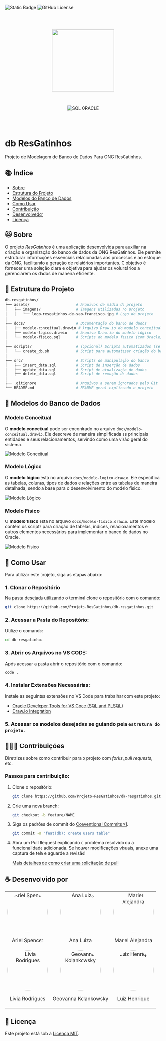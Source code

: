 ![Static Badge](https://img.shields.io/badge/Alunos%201%20ADS%20FAM%202024/2-Banco%20de%20Dados%20ONG%20ResGatinhos-%23FF8401) ![GitHub License](https://img.shields.io/github/license/Projeto-ResGatinhos/db-resgatinhos)

<br/><br/>
<p align="center">
    <img src="./assets/images/logo-resgatinhos-de-sao-francisco.jpg" width="200px">
</p>
<br/>
<p align="center">
    <img alt="SQL ORACLE" src="https://img.shields.io/badge/Oracle-%23c74634?style=for-the-badge&logo=oracle&logoColor=%23FFFFFF">
</p>
<br/><br/>

# db ResGatinhos

Projeto de Modelagem de Banco de Dados Para ONG ResGatinhos.

## 📚 Índice

- [Sobre](#🐱-sobre)
- [Estrutura do Projeto](#🌟-estrutura-do-projeto)
- [Modelos do Banco de Dados](#🎲-modelos-do-banco-de-dados)
- [Como Usar](#👾-como-usar)
- [Contribuição](#🧑‍🤝‍🧑-contribuições)
- [Desenvolvedor](#☕️-desenvolvido-por)
- [Licença](#📝-licença)

## 🐱 Sobre

O projeto *ResGatinhos* é uma aplicação desenvolvida para auxiliar na criação e organização do banco de dados da ONG ResGatinhos. Ele permite estruturar informações essenciais relacionadas aos processos e ao estoque da ONG, facilitando a geração de relatórios importantes. O objetivo é fornecer uma solução clara e objetiva para ajudar os voluntários a gerenciarem os dados de maneira eficiente.

## 🌟 Estrutura do Projeto

```bash
db-resgatinhos/
├── assets/                     # Arquivos de mídia do projeto
│   ├── imagens/                # Imagens utilizadas no projeto
│   │   └── logo-resgatinhos-de-sao-francisco.jpg # Logo do projeto
│
├── docs/                       # Documentação do banco de dados
│   ├── modelo-conceitual.drawio # Arquivo Draw.io do modelo conceitual
│   ├── modelo-logico.drawio    # Arquivo Draw.io do modelo lógico
│   └── modelo-fisico.sql       # Scripts do modelo físico (com Oracle)
│
├── scripts/                    # (opcional) Scripts automatizados (se necessário)
│   └── create_db.sh            # Script para automatizar criação do banco
│
├── src/                        # Scripts de manipulação do banco
│   ├── insert_data.sql         # Script de inserção de dados
│   ├── update_data.sql         # Script de atualização de dados
│   ├── delete_data.sql         # Script de remoção de dados
│
├── .gitignore                  # Arquivos a serem ignorados pelo Git
└── README.md                   # README geral explicando o projeto
```
## 🎲 Modelos do Banco de Dados

### Modelo Conceitual

O **modelo conceitual** pode ser encontrado no arquivo `docs/modelo-conceitual.drawio`. Ele descreve de maneira simplificada as principais entidades e seus relacionamentos, servindo como uma visão geral do sistema.

![Modelo Conceitual](./assets/models/modelo-conceitual.svg)

### Modelo Lógico

O **modelo lógico** está no arquivo `docs/modelo-logico.drawio`. Ele especifica as tabelas, colunas, tipos de dados e relações entre as tabelas de maneira detalhada, sendo a base para o desenvolvimento do modelo físico.

![Modelo Lógico](./assets/models/modelo-logico.svg)

### Modelo Físico

O **modelo físico** está no arquivo `docs/modelo-fisico.drawio`. Este modelo contém os scripts para criação de tabelas, índices, relacionamentos e outros elementos necessários para implementar o banco de dados no Oracle.

![Modelo Físico](./assets/models/modelo-fisico.svg)

## 👾 Como Usar

Para utilizar este projeto, siga as etapas abaixo:

### 1. Clonar o Repositório

Na pasta desejada utilizando o terminal clone o repositório com o comando:
```bash
git clone https://github.com/Projeto-ResGatinhos/db-resgatinhos.git
```

### 2. Acessar a Pasta do Repositório:

Utilize o comando:
```bash
cd db-resgatinhos
```

### 3. Abrir os Arquivos no VS CODE:

Após acessar a pasta abrir o repositório com o comando:
```bash
code .
```

### 4. Instalar Extensões Necessárias:

Instale as seguintes extensões no VS Code para trabalhar com este projeto:

- [Oracle Developer Tools for VS Code (SQL and PLSQL)](https://marketplace.visualstudio.com/items?itemName=Oracle.oracledevtools)
- [Draw.io Integration](https://marketplace.visualstudio.com/items?itemName=hediet.vscode-drawio)

### 5. Acessar os modelos desejados se guiando pela `estrutura do projeto`.

## 🧑‍🤝‍🧑 Contribuições

Diretrizes sobre como contribuir para o projeto com *forks*, *pull requests*, etc.

### Passos para contribuição:

1. Clone o repositório:

    ```bash
    git clone https://github.com/Projeto-ResGatinhos/db-resgatinhos.git
    ```

2. Crie uma nova branch:

    ```bash
    git checkout -b feature/NAME
    ```

3.	Siga os padrões de commit do [Conventional Commits v1](https://www.conventionalcommits.org/en/v1.0.0/).

    ```bash
    git commit -m "feat(db): create users table"
    ```

4.	Abra um Pull Request explicando o problema resolvido ou a funcionalidade adicionada. Se houver modificações visuais, anexe uma captura de tela e aguarde a revisão!

    [Mais detalhes de como criar uma solicitação de pull](https://docs.github.com/pt/pull-requests/collaborating-with-pull-requests/proposing-changes-to-your-work-with-pull-requests/creating-a-pull-request)

## ☕️ Desenvolvido por

<table align="center">
    <tr>
        <td align="center">
            <a href="https://github.com/ArielSpencer">
                <img src="https://github.com/ArielSpencer.png" alt="Ariel Spencer" width="130px" style="border-radius:50%">
            </a>
            <p>Ariel Spencer</p>
        </td>
        <td align="center">
            <a href="https://github.com/AnaLuizaClaver">
                <img src="https://github.com/AnaLuizaClaver.png" alt="Ana Luiza" width="130px" style="border-radius:50%">
            </a>
            <p>Ana Luiza</p>
        </td>
        <td align="center">
            <a href="https://github.com/Mariel1451">
                <img src="https://github.com/Mariel1451.png" alt="Mariel Alejandra" width="130px" style="border-radius:50%">
            </a>
            <p>Mariel Alejandra</p>
        </td>
    </tr>
    <tr>
        <td align="center">
            <a href="https://github.com/Batisli">
                <img src="https://github.com/Batisli.png" alt="Livia Rodrigues" width="130px" style="border-radius:50%">
            </a>
            <p>Livia Rodrigues</p>
        </td>
        <td align="center">
            <a href="https://github.com/kolankowsky">
                <img src="https://github.com/kolankowsky.png" alt="Geovanna Kolankowsky" width="130px" style="border-radius:50%">
            </a>
            <p>Geovanna Kolankowsky</p>
        </td>
        <td align="center">
            <a href="https://github.com/Luiz-Menezes19">
                <img src="https://github.com/Luiz-Menezes19.png" alt="Luiz Henrique" width="130px" style="border-radius:50%">
            </a>
            <p>Luiz Henrique</p>
        </td>
    </tr>
</table>

## 📝 Licença

Este projeto está sob a [Licença MIT](https://opensource.org/licenses/MIT).
